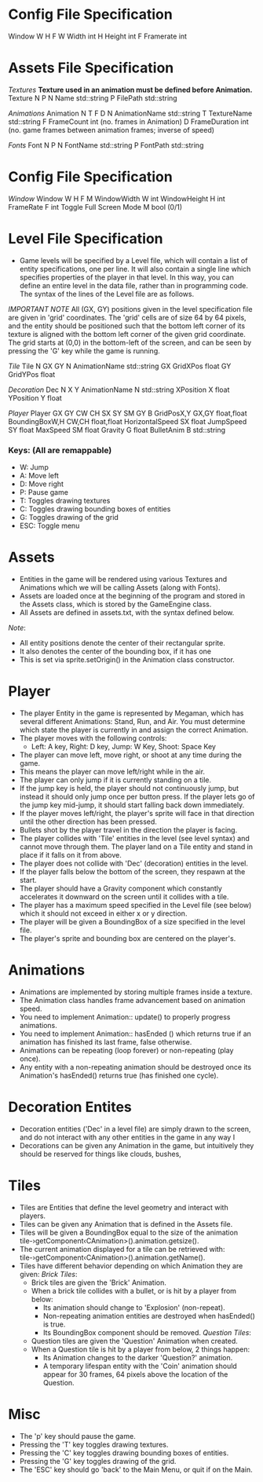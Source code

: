 # Config File Specification
Window W H F
    W   Width       int
    H   Height      int
    F   Framerate   int

# Assets File Specification
*Textures*
**Texture used in an animation must be defined before Animation.**
Texture N P
    N   Name        std::string
    P   FilePath    std::string


*Animations*
Animation N T F D
    N   AnimationName   std::string
    T   TextureName     std::string
    F   FrameCount      int (no. frames in Animation)
    D   FrameDuration   int (no. game frames between animation frames; inverse of speed)

*Fonts*
Font N P
    N   FontName    std::string
    P   FontPath    std::string

# Config File Specification
*Window*
Window W H F M
    WindowWidth W int
    WindowHeight H int
    FrameRate F int
    Toggle Full Screen Mode M bool (0/1)


# Level File Specification
- Game levels will be specified by a Level file, which will contain a list of entity specifications, one per line. It will also contain a single line which specifies properties of the player in that level. In this way, you can define an entire level in the data file, rather than in programming code. The syntax of the lines of the Level file are as follows.

*IMPORTANT NOTE*
All (GX, GY) positions given in the level specification file are given in 'grid' coordinates. The 'grid' cells are of size 64 by 64 pixels, and the entity should be positioned such that the bottom left corner of its texture is aligned with the bottom left corner of the given grid coordinate. The grid starts at (0,0) in the bottom-left of the screen, and can be seen by pressing the 'G' key while the game is running.

*Tile*
Tile N GX GY
    N   AnimationName   std::string
    GX  GridXPos        float
    GY  GridYPos        float

*Decoration*
Dec N X Y
    AnimationName   N   std::string
    XPosition       X   float
    YPosition       Y   float

*Player*
Player GX GY CW CH SX SY SM GY B
    GridPosX,Y          GX,GY   float,float
    BoundingBoxW,H      CW,CH   float,float
    HorizontalSpeed     SX      float
    JumpSpeed           SY      float
    MaxSpeed            SM      float
    Gravity             G       float
    BulletAnim          B       std::string

### Keys: (All are remappable)
- W: Jump
- A: Move left
- D: Move right
- P: Pause game
- T: Toggles drawing textures
- C: Toggles drawing bounding boxes of entities
- G: Toggles drawing of the grid
- ESC: Toggle menu



# Assets
- Entities in the game will be rendered using various Textures and Animations which we will be calling Assets (along with Fonts).
- Assets are loaded once at the beginning of the program and stored in the Assets class, which is stored by the GameEngine class.
- All Assets are defined in assets.txt, with the syntax defined below.

*Note*:
- All entity positions denote the center of their rectangular sprite.
- It also denotes the center of the bounding box, if it has one
- This is set via sprite.setOrigin() in the Animation class constructor.

# Player
- The player Entity in the game is represented by Megaman, which has several different Animations: Stand, Run, and Air. You must determine which state the player is currently in and assign the correct Animation.
- The player moves with the following controls:
    - Left: A key, Right: D key, Jump: W Key, Shoot: Space Key
- The player can move left, move right, or shoot at any time during the game.
- This means the player can move left/right while in the air.
- The player can only jump if it is currently standing on a tile.
- If the jump key is held, the player should not continuously jump, but instead it should only jump once per button press. If the player lets go of the jump key mid-jump, it should start falling back down immediately.
- If the player moves left/right, the player's sprite will face in that direction until the other direction has been pressed.
- Bullets shot by the player travel in the direction the player is facing.
- The player collides with 'Tile' entities in the level (see level syntax) and cannot move through them. The player land on a Tile entity and stand in place if it falls on it from above.
- The player does not collide with 'Dec' (decoration) entities in the level.
- If the player falls below the bottom of the screen, they respawn at the start.
- The player should have a Gravity component which constantly accelerates it downward on the screen until it collides with a tile.
- The player has a maximum speed specified in the Level file (see below) which it should not exceed in either x or y direction.
- The player will be given a BoundingBox of a size specified in the level file.
- The player's sprite and bounding box are centered on the player's.

# Animations
- Animations are implemented by storing multiple frames inside a texture.
- The Animation class handles frame advancement based on animation speed.
- You need to implement Animation:: update() to properly progress animations.
- You need to implement Animation:: hasEnded () which returns true if an animation has finished its last frame, false otherwise.
- Animations can be repeating (loop forever) or non-repeating (play once).
- Any entity with a non-repeating animation should be destroyed once its Animation's hasEnded() returns true (has finished one cycle).

# Decoration Entites
- Decoration entities ('Dec' in a level file) are simply drawn to the screen, and do not interact with any other entities in the game in any way I
- Decorations can be given any Animation in the game, but intuitively they should be reserved for things like clouds, bushes,

# Tiles
- Tiles are Entities that define the level geometry and interact with players.
- Tiles can be given any Animation that is defined in the Assets file.
- Tiles will be given a BoundingBox equal to the size of the animation tile-›getComponent‹CAnimation>().animation.getsize().
- The current animation displayed for a tile can be retrieved with: tile-›getComponent‹CAnimation>().animation.getName().
- Tiles have different behavior depending on which Animation they are given:
    *Brick Tiles*:
    - Brick tiles are given the 'Brick' Animation.
    - When a brick tile collides with a bullet, or is hit by a player from below:
        - Its animation should change to 'Explosion' (non-repeat).
        - Non-repeating animation entities are destroyed when hasEnded() is true.
        - Its BoundingBox component should be removed.
    *Question Tiles*:
    - Question tiles are given the 'Question' Animation when created.
    - When a Question tile is hit by a player from below, 2 things happen:
        - Its Animation changes to the darker 'Question?' animation.
        - A temporary lifespan entity with the 'Coin' animation should appear for 30 frames, 64 pixels above the location of the Question.

# Misc
- The 'p' key should pause the game.
- Pressing the 'T' key toggles drawing textures.
- Pressing the 'C' key toggles drawing bounding boxes of entities.
- Pressing the 'G' key toggles drawing of the grid.
- The 'ESC' key should go 'back' to the Main Menu, or quit if on the Main.